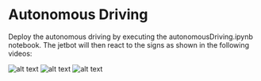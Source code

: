 # Autonomous Driving

Deploy the autonomous driving by executing the autonomousDriving.ipynb notebook. The jetbot will then react to the
signs as shown in the following videos:

![alt text](https://github.com/echelon210/PS_Robotik_2022/blob/main/Jupyter/3_AutonomousDriving/documentation/stopSign.gif)
![alt text](https://github.com/echelon210/PS_Robotik_2022/blob/main/Jupyter/3_AutonomousDriving/documentation/attentionSign.gif)
![alt text](https://github.com/echelon210/PS_Robotik_2022/blob/main/Jupyter/3_AutonomousDriving/documentation/turnRight.gif)